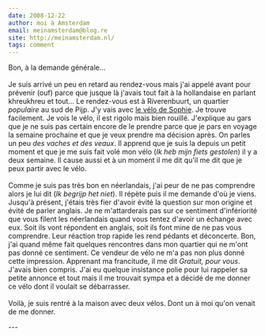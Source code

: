 ```yaml
---
date: 2008-12-22
author: moi à Amsterdam
email: meinamsterdam@blog.re
site: http://meinamsterdam.nl/
tags: comment
---
```


<p>
Bon, à la demande générale...
<br /><br />
Je suis arrivé un peu en retard au rendez-vous mais j'ai appelé avant pour prévenir (ouf) parce que jusque là j'avais tout fait à la hollandaise en parlant khreukhreu et tout... Le rendez-vous est à Riverenbuurt, un quartier <em>populaire</em> au sud de Pijp. J'y vais avec <a href="http://blog.re/me-in-amsterdam/index.php/plein-de-velos-hollandais">le vélo de Sophie</a>. Je trouve facilement. Je vois le vélo, il est rigolo mais bien rouillé. J'explique au gars que je ne suis pas certain encore de le prendre parce que je pars en voyage la semaine prochaine et que je veux prendre ma décision après. On parles un peu <em>des vaches et des veaux</em>. Il apprend que je suis la depuis un petit moment et que je me suis fait volé mon vélo (<em>Ik heb mijn fiets gestolen</em>) il y a deux semaine. Il cause aussi et à un moment il me dit qu'il me dit que je peux partir avec le vélo.
<br /><br />
Comme je suis pas très bon en néerlandais, j'ai peur de ne pas comprendre alors je lui dit (<em>Ik begrijp het niet</em>). Il répète puis il me demande d'où je viens. Jusqu'à présent, j'étais très fier d'avoir évité la question sur mon origine et évité de parler anglais. Je ne m'attarderais pas sur ce sentiment d'infériorité que vous filent les néerlandais quand vous tentez d'avoir un échange avec eux. Soit ils vont répondent en anglais, soit ils font mine de ne pas vous comprendre. Leur réaction trop rapide les rend pédants et déconcerte. Bon, j'ai quand même fait quelques rencontres dans mon quartier qui ne m'ont pas donné ce sentiment. Ce vendeur de vélo ne m'a pas non plus donné cette impression. Apprenant ma francitude, il me dit <em>Gratuit, pour vous</em>. J'avais bien compris. J'ai eu quelque insistance polie pour lui rappeler sa petite annonce et tout mais il me trouvait sympa et a décidé de me donner ce vélo dont il voulait se débarrasser.
<br /><br />
Voilà, je suis rentré à la maison avec deux vélos. Dont un à moi qu'on venait de me donner.
</p>
---